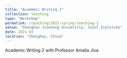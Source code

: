 ```yaml
---
title: "Academic Writing 2"
collection: teaching
type: "Workshop"
permalink: /teaching/2021-spring-teaching-1
venue: "Shanghai Jiaotong University, Joint Institute"
date: 2021-02
location: "Shanghai, China"
---
```


Academic Writing 2 with Professor Amalia Jiva
